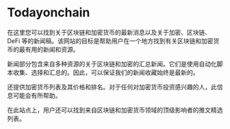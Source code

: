 # Todayonchain

在这里您可以找到关于区块链和加密货币的最新消息以及关于加密、区块链、DeFi 等的新闻稿。该网站的目标是帮助用户在一个地方找到有关区块链和加密货币的最有用的新闻和资源。

新闻部分包含来自多种资源的关于区块链和加密的汇总新闻。它们是使用自动化脚本收集、选择和汇总的。因此，可以保证我们的新闻收藏始终是最新的。

还提供加密货币列表及其价格和排名。对于任何对加密货币投资感兴趣的人，此信息可能会有所帮助。

在此站点上，用户还可以找到来自区块链和加密货币领域的顶级影响者的推文精选列表。
